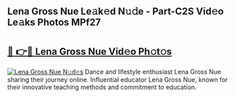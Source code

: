 ## Lena Gross Nue Le𝚊k𝚎d N𝚞𝚍e - Part-C2S Vid𝚎o Le𝚊ks Photos MPf27

# <h2><a href="http://fbake4.evod.top/?m=Lena+Gross+Nue">🔗 👉🔴 Lena Gross Nue Vid𝚎o Ph𝚘t𝚘s</a></h2>

[![Lena Gross Nue N𝚞d𝚎s](https://i.imgur.com/8V9OHl7.gif)](http://fbake4.evod.top/?m=Lena+Gross+Nue)
Dance and lifestyle enthusiast Lena Gross Nue sharing their journey online. Influential educator Lena Gross Nue, known for their innovative teaching methods and commitment to education. 
